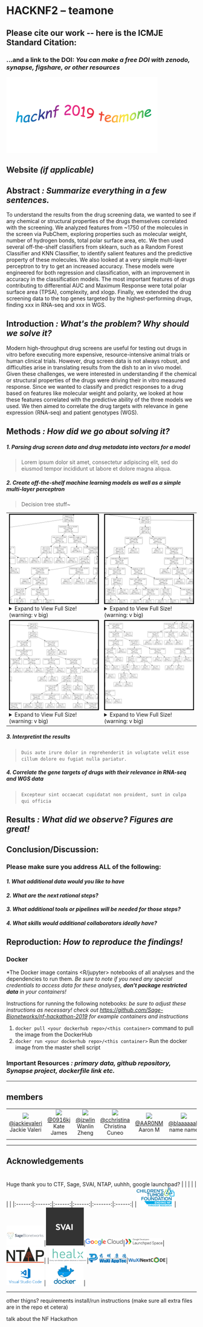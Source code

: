 # HACKNF2 – teamone


## Please cite our work -- here is the ICMJE Standard Citation:

### ...and a link to the DOI: *You can make a free DOI with zenodo, synapse, figshare, or other resources <link>*

<!-- ## Awesome Logo *(if applicable)* -->

<img src="./static/images/templogo.png">

## Website *(if applicable)*


## Abstract *: Summarize everything in a few sentences.* 

To understand the results from the drug screening data, we wanted to see if any chemical or structural properties of the drugs themselves correlated with the screening. We analyzed features from ~1750 of the molecules in the screen via PubChem, exploring properties such as molecular weight, number of hydrogen bonds, total polar surface area, etc. We then used several off-the-shelf classifiers from sklearn, such as a Random Forest Classifier and KNN Classifier, to identify salient features and the predictive property of these molecules. We also looked at a very simple multi-layer perceptron to try to get an increased accuracy. These models were engineered for both regression and classification, with an improvement in accuracy in the classification models. The most important features of drugs contributing to differential AUC and Maximum Response were total polar surface area (TPSA), complexity, and xlogp. Finally, we extended the drug screening data to the top genes targeted by the highest-performing drugs, finding xxx in RNA-seq and xxx in WGS.


## Introduction *: What's the problem? Why should we solve it?*

Modern high-throughput drug screens are useful for testing out drugs in vitro before executing more expensive, resource-intensive animal trials or human clinical trials. However, drug screen data is not always robust, and difficulties arise in translating results from the dish to an in vivo model. Given these challenges, we were interested in understanding if the chemical or structural properties of the drugs were driving their in vitro measured response. Since we wanted to classify and predict responses to a drug based on features like molecular weight and polarity, we looked at how these features correlated with the predictive ability of the three models we used. We then aimed to correlate the drug targets with relevance in gene expression (RNA-seq) and patient genotypes (WGS). 

## Methods *: How did we go about solving it?*


##### 1. Parsing drug screen data and drug metadata into vectors for a model
>Lorem ipsum dolor sit amet, consectetur adipiscing elit, sed do eiusmod tempor incididunt ut labore et dolore magna aliqua. 



##### 2. Create off-the-shelf machine learning models as well as a simple multi-layer perceptron
>Decision tree stuff~



<table>
<tr>
    <td>
<img width=350 src="./static/images/tree1crop.png">
<details>
  <summary>Expand to View Full Size! (warning: v big)</summary>
  
 <!-- <img width=400 src="./static/images/tree1.png"> -->
 <img src="./static/images/tree1.png">
</details>

</td>

<td>
<img width=350 src="./static/images/tree2crop.png">
<details>
  <summary>Expand to View Full Size! (warning: v big)</summary>
  
 <!-- <img width=400 src="./static/images/tree2.png"> -->
 <img src="./static/images/tree2.png">
</details>
</td>
</tr>

<tr>
<td>
<img width=350 src="./static/images/tree3crop.png">
<details>
  <summary>Expand to View Full Size! (warning: v big)</summary>
  
 <!-- <img width=400 src="./static/images/tree3.png"> -->
 <img src="./static/images/tree3.png">
</details>
</td>

<td>

<img width=350 src="./static/images/tree4crop.png">
<details>
  <summary>Expand to View Full Size! (warning: v big)</summary>
  
 <!-- <img width=400 src="./static/images/tree4.png"> -->
 <img src="./static/images/tree4.png">
r</details>
</td>
</tr>
</table>

##### 3. Interpretint the results
>`Duis aute irure dolor in reprehenderit in voluptate velit esse cillum dolore eu fugiat nulla pariatur. `

##### 4. Correlate the gene targets of drugs with their relevance in RNA-seq and WGS data 
>`Excepteur sint occaecat cupidatat non proident, sunt in culpa qui officia `

## Results *: What did we observe? Figures are great!*

## Conclusion/Discussion: 

### Please make sure you address ALL of the following:

#### *1. What additional data would you like to have*

#### *2. What are the next rational steps?* 

#### *3. What additional tools or pipelines will be needed for those steps?*

#### *4. What skills would additional collaborators ideally have?*

## Reproduction: *How to reproduce the findings!*

### Docker

*The Docker image contains <R/jupyter> notebooks of all analyses and the dependencies to run them. *Be sure to note if you need any special credentials to access data for these analyses, **don't package restricted data** in your containers!*

Instructions for running the following notebooks: *be sure to adjust these instructions as necessary! check out https://github.com/Sage-Bionetworks/nf-hackathon-2019 for example containers and instructions*

1. `docker pull <your dockerhub repo>/<this container>` command to pull the image from the DockerHub
2. `docker run <your dockerhub repo>/<this container>` Run the docker image from the master shell script

### Important Resources *: primary data, github repository, Synapse project, dockerfile link etc.*


---
## members

|   |   |   |   |   |   |
|:------:|:------:|:------:|:------:|:-------:|:------:|
|<a href="https://github.com/jackievaleri"><img width=80 src="https://avatars2.githubusercontent.com/u/48304084?s=460&v=4"><br>@jackievaleri</a> <br> Jackie Valeri |<a href="https://github.com/0916kj"><img width=80 src ="https://avatars3.githubusercontent.com/u/41515657?s=460&v=4"><br> @0916kj </a> <br> Kate James |<a href="https://github.com/jzwlin"><img width=80 src="https://avatars2.githubusercontent.com/u/21243979?s=460&v=4"> <br>@jzwlin </a> <br> Wanlin Zheng|<a href="https://github.com/cchristina"> <img width=80 src="https://avatars0.githubusercontent.com/u/3009984?s=460&v=4"> <br>@cchristina </a><br> Christina Cuneo |<a href=""><img width=80 src="https://image.shutterstock.com/image-vector/user-account-profile-circle-flat-260nw-467503004.jpg"> <br> @AAR0NM </a><br> Aaron M |<a href=""><img width=80 src="https://image.shutterstock.com/image-vector/user-account-profile-circle-flat-260nw-467503004.jpg"> <br> @blaaaaaah </a><br> name name |
|   |   |   |   |   |   |



---

<!-- ##   What is Neurofibromatosis? 

Neurofibromatosis is a set of three genetic conditions that cause tumors to grow throughout the body. It is automsomal dominant, though about half of all cases occur due to a random mutation.

__NF1__  
* Occurrs in about 1:3000 births  
    * most common genetic predisposition to neurological problems  
* Commonly diagnosed in early childhood or infancy   
* Characteristics (from CTF.org)
    * café-au-lait spots
    * neurofibromas (cutaneous, subcutaneous, plexiform)
    * scoliosis
    * learning disabilities and cognitive differences
    * larger head circumference
    * delayed or early puberty
    * shorter than average
    * optic gliomas
    * bone deformaties
    * cosmetic concerns
    * high blood pressure  
* The affects on an individual can vary wildly, even amongst identical twins! 


__NF2__  
* (info also from ctf.org)
* about 1:25000 worldwide
* characterized by the growth of vestibular schwannomas on the nerve that connects sound and balance information between the ears and bran
* common signs/symptoms
    * tinnitus
    * hearing loss
    * balance issues
    * facial weakness
    * brain and cranial nerve damage
    * swallowing difficulties
    * seizures
    * vision loss
    * balance and mobilitoy loss 


__Schwannomatosis__ (sp?)  
(all from ctf again)
* about 1:40000
* only recently identified
* characterized by the development of schwannomas, usually on spinal and peripheral nerves
    * schwannomas are abnormal growth of Schwann cells which are insulators to nerves (?????)
* common signs
    * numbness, tingling
    * weakness, including favial weakness
    * bowel and urinary dysfunction
    * vision changes
    * headaches 

---

## About the drug study

**this is directly from the page, not in my own words at all**  
To generate this data, we combined compound/drug screens from multiple different projects, representative of about 1.3 million compound-concentration-cell line combinations (some of which are combination experiments, where a mixture of 2 compounds are tested). We then ran these data through a common pipeline to generate summary statistics for each compound-cell line experiment. -->



<!-- ## tech stack

--- -->


## Acknowledgements

#
Huge thank you to CTF, Sage,  SVAI, NTAP, uuhhh, google launchpad?
|   |   |   |   |   |   |
|:------:|:------:|:------:|:------:|:-------:|:------:|
|<img width=100 src="./static/images/acknowledgements/ctf.png">|<img width=100 src="./static/images/acknowledgements/sage.png">|<img width=100 src="./static/images/acknowledgements/svai.png">|<img width=100 src="./static/images/acknowledgements/GoogleCloud.png">|<img width=100 src="./static/images/acknowledgements/GoogleLaunchpad.png">|<img width=100 src="./static/images/acknowledgements/ntap.png">|
|<img width=100 src="./static/images/acknowledgements/healx.png">|<img width=100 src="./static/images/acknowledgements/wuxiapp.png">|<img width=100 src="./static/images/acknowledgements/wuxinext.png">|<img width=100 src="./static/images/acknowledgements/vscode.png">|<img width=100 src="./static/images/acknowledgements/docker.png">|


---
other thigns?
requirements 
install/run instructions (make sure all extra files are in the repo et cetera)

talk about the NF Hackathon
